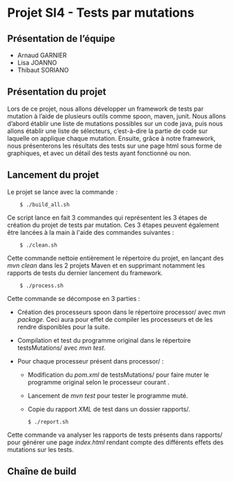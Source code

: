 # Projet SI4 - Tests par mutations

## Présentation de l’équipe

* Arnaud GARNIER
* Lisa JOANNO
* Thibaut SORIANO

## Présentation du projet

Lors de ce projet, nous allons développer un framework de tests par mutation à l’aide de plusieurs outils comme spoon, maven, junit.
Nous allons d’abord établir une liste de mutations possibles sur un code java, puis nous allons établir une liste de sélecteurs, c’est-à-dire la partie de code sur laquelle on applique chaque mutation.
Ensuite, grâce à notre framework, nous présenterons les résultats des tests sur une page html sous forme de graphiques, et avec un détail des tests ayant fonctionné ou non.

## Lancement du projet

Le projet se lance avec la commande :

		$ ./build_all.sh

Ce script lance en fait 3 commandes qui représentent les 3 étapes de création du projet de tests par mutation. Ces 3 étapes peuvent également être lancées à la main à l'aide des commandes suivantes :

		$ ./clean.sh

Cette commande nettoie entièrement le répertoire du projet, en lançant des <i>mvn clean</i> dans les 2 projets Maven et en supprimant notamment les rapports de tests du dernier lancement du framework. 

		$ ./process.sh

Cette commande se décompose en 3 parties :
* Création des processeurs spoon dans le répertoire processor/ avec <i>mvn package</i>. Ceci aura pour effet de compiler les processeurs et de les rendre disponibles pour la suite.
* Compilation et test du programme original dans le répertoire testsMutations/ avec <i>mvn test</i>. 
* Pour chaque processeur présent dans processor/ :

  * Modification du <i>pom.xml</i> de testsMutations/ pour faire muter le programme original selon le processeur courant .
  
  * Lancement de <i>mvn test</i> pour tester le programme muté.
  
  * Copie du rapport <i>XML</i> de test dans un dossier rapports/.
  

		$ ./report.sh

Cette commande va analyser les rapports de tests présents dans rapports/ pour générer une page <i>index.html</i> rendant compte des différents effets des mutations sur les tests. 

## Chaîne de build
